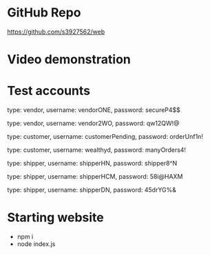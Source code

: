 # GitHub Repo
https://github.com/s3927562/web

# Video demonstration

# Test accounts
type: vendor,
username: vendorONE,
password: secureP4$$

type: vendor,
username: vendor2WO,
password: qw12QW!@

type: customer,
username: customerPending,
password: orderUnf1n!

type: customer,
username: wealthyd,
password: manyOrders4!

type: shipper,
username: shipperHN,
password: shipper8^N

type: shipper,
username: shipperHCM,
password: 58i@HAXM

type: shipper,
username: shipperDN,
password: 45drYG%&

# Starting website
- npm i
- node index.js